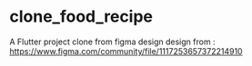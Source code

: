 # clone_food_recipe

A  Flutter project clone from figma design 
design from : https://www.figma.com/community/file/1117253657372214910

##

 
